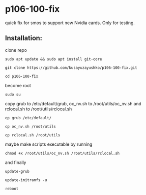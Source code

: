 # p106-100-fix
quick fix for smos to support new Nvidia cards. Only for testing.

## Installation:

clone repo

`sudo apt update && sudo apt install git-core`

`git clone https://github.com/kusayuzayushko/p106-100-fix.git`

`cd p106-100-fix`

become root

`sudo su`

copy grub to /etc/default/grub, oc_nv.sh to /root/utils/oc_nv.sh and rclocal.sh to /root/utils/rclocal.sh

`cp grub /etc/default/`

`cp oc_nv.sh /root/utils`

`cp rclocal.sh /root/utils`

maybe make scripts executable by running

`chmod +x /root/utils/oc_nv.sh /root/utils/rclocal.sh`

and finally

`update-grub`

`update-initramfs -u`

`reboot`
